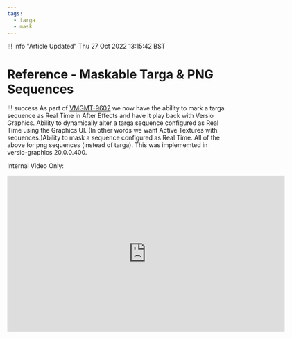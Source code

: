```yaml
---
tags:
  - targa
  - mask
---
```


<!--
Title : ref_targa_maskable
- Created : 2022-10-27
- Updated :
- Author : James Rivers
- Written against (version):
- Sources :
- Author Notes :
-->

!!! info "Article Updated"
    Thu 27 Oct 2022 13:15:42 BST
# Reference - Maskable Targa &  PNG Sequences

!!! success 
    As part of [VMGMT-9602](https://imaginecommunications.atlassian.net/browse/VMGMT-9602) we now have the ability to mark a targa sequence as Real Time in After Effects and have it play back with Versio Graphics. Ability to dynamically alter a targa sequence configured as Real Time using the Graphics UI. (In other words we want Active Textures with sequences.)Ability to mask a sequence configured as Real Time. All of the above for png sequences (instead of targa). This was implememted in versio-graphics 20.0.0.400.

Internal Video Only:
<iframe src="https://player.vimeo.com/video/764541489?h=5db74eb896" width="640" height="360" frameborder="0" allow="autoplay; fullscreen; picture-in-picture" allowfullscreen></iframe>

